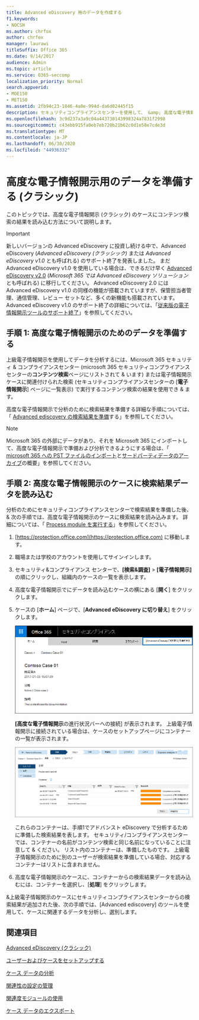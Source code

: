 ```yaml
---
title: Advanced eDiscovery 用のデータを作成する
f1.keywords:
- NOCSH
ms.author: chrfox
author: chrfox
manager: laurawi
titleSuffix: Office 365
ms.date: 9/14/2017
audience: Admin
ms.topic: article
ms.service: O365-seccomp
localization_priority: Normal
search.appverid:
- MOE150
- MET150
ms.assetid: 2fb94c23-1846-4a0e-994d-da6d02445f15
description: セキュリティコンプライアンスセンターを使用して、 &amp; 高度な電子情報開示を使用して分析のためにデータを準備する方法について説明します。
ms.openlocfilehash: 3c9d237a3a9c04a443730143998324a7831f2998
ms.sourcegitcommit: c43ebb915fa0eb7eb720b21b62c0d1e58e7cde3d
ms.translationtype: MT
ms.contentlocale: ja-JP
ms.lasthandoff: 06/30/2020
ms.locfileid: "44936332"
---
```

# <a name="prepare-data-for-advanced-ediscovery-classic"></a>高度な電子情報開示用のデータを準備する (クラシック)

このトピックでは、高度な電子情報開示 (クラシック) のケースにコンテンツ検索の結果を読み込む方法について説明します。 
  
> [!IMPORTANT]
> 新しいバージョンの Advanced eDiscovery に投資し続ける中で、Advanced eDiscovery (*Advanced eDiscovery (クラッシック)* または *Advanced eDiscovery v1.0* とも呼ばれる) のサポート終了を発表しました。 まだ Advanced eDiscovery v1.0 を使用している場合は、できるだけ早く [Advanced eDiscovery v2.0](overview-ediscovery-20.md) (*Microsoft 365 では Advanced eDiscovery ソリューション*とも呼ばれる) に移行してください。 Advanced eDiscovery 2.0 には Advanced eDiscovery v1.0 の同様の機能が搭載されていますが、保管担当者管理、通信管理、レビュー セットなど、多くの新機能も搭載されています。 Advanced eDiscovery v1.0 のサポート終了の詳細については、「[従来版の電子情報開示ツールのサポート終了](legacy-ediscovery-retirement.md#advanced-ediscovery-v10)」を参照してください。  
  
## <a name="step-1-prepare-data-for-advanced-ediscovery"></a>手順 1: 高度な電子情報開示のためのデータを準備する

上級電子情報開示を使用してデータを分析するには、Microsoft 365 セキュリティ &amp; コンプライアンスセンター (microsoft 365 セキュリティコンプライアンスセンターの**コンテンツ検索**ページにリストされて &amp; います) または電子情報開示ケースに関連付けられた検索 (セキュリティコンプライアンスセンターの [**電子情報開示**] ページに一覧表示) で実行するコンテンツ検索の結果を使用でき &amp; ます。 
  
高度な電子情報開示で分析のために検索結果を準備する詳細な手順については、「 [Advanced ediscovery の検索結果を準備](prepare-search-results-for-advanced-ediscovery.md)する」を参照してください。
  
> [!NOTE]
> Microsoft 365 の外部にデータがあり、それを Microsoft 365 にインポートして、高度な電子情報開示で準備および分析できるようにする場合は、「 [microsoft 365 への PST ファイルのインポート](https://docs.microsoft.com/microsoft-365/compliance/importing-pst-files-to-office-365)と[サードパーティデータのアーカイブ](https://www.microsoft.com/?ref=go)の概要」を参照してください。 
  
## <a name="step-2-load-search-result-data-in-to-a-case-in-advanced-ediscovery"></a>手順 2: 高度な電子情報開示のケースに検索結果データを読み込む

分析のためにセキュリティコンプライアンスセンターで検索結果を準備した後、 &amp; 次の手順では、高度な電子情報開示のケースに検索結果を読み込みます。 詳細については、「 [Process module を実行する](run-the-process-module-in-advanced-ediscovery.md)」を参照してください。
  
1. [https://protection.office.com](https://protection.office.com) に移動します。
    
2. 職場または学校のアカウントを使用してサインインします。
    
3. セキュリティ&amp;コンプライアンス センターで、**[検索&amp;調査]** \> **[電子情報開示]** の順にクリックし、組織内のケースの一覧を表示します。 
    
4. 高度な電子情報開示でにデータを読み込むケースの横にある [**開く**] をクリックします。 
    
5. ケースの [**ホーム**] ページで、[**Advanced eDiscovery に切り替え**] をクリックします。 
    
    ![[高度な電子情報開示に切り替え] をクリックして、高度な電子情報開示でケースを開きます。](../media/8e34ba23-62e3-4e68-a530-b6ece39b54be.png)
  
    **[高度な電子情報開示**の進行状況バーへの接続] が表示されます。 上級電子情報開示に接続されている場合は、ケースのセットアップページにコンテナーの一覧が表示されます。 
    
    ![詳細な電子情報開示でケースが表示される](../media/8036e152-70dc-4bb7-9379-61c1ed8326b4.png)
  
     これらのコンテナーは、手順1でアドバンスト eDiscovery で分析するために準備した検索結果を表します。 セキュリティ/コンプライアンスセンターでは、コンテナーの名前がコンテンツ検索と同じ名前になっていることに注意して &amp; ください。 リスト内のコンテナーは、準備したものです。 上級電子情報開示のために別のユーザーが検索結果を準備している場合、対応するコンテナーはリストに含まれません。 
    
6. 高度な電子情報開示のケースに、コンテナーからの検索結果データを読み込むには、コンテナーを選択し、[**処理**] をクリックします。
    
&amp;上級電子情報開示のケースにセキュリティコンプライアンスセンターからの検索結果が追加された後、次の手順では、[Advanced ediscovery] のツールを使用して、ケースに関連するデータを分析し、選別します。 
  
## <a name="see-also"></a>関連項目

[Advanced eDiscovery (クラシック)](office-365-advanced-ediscovery.md)
  
[ユーザーおよびケースをセットアップする](set-up-users-and-cases-in-advanced-ediscovery.md)
  
[ケース データの分析](analyze-case-data-with-advanced-ediscovery.md)
  
[関連性の設定の管理](manage-relevance-setup-in-advanced-ediscovery.md)
  
[関連度モジュールの使用](use-relevance-in-advanced-ediscovery.md)
  
[ケース データのエクスポート](export-case-data-in-advanced-ediscovery.md)

